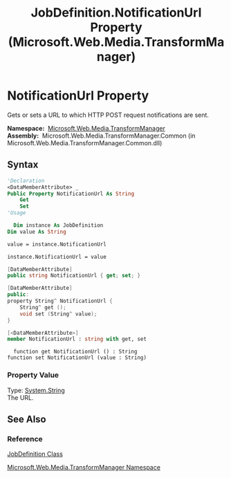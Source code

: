 ﻿---
title: JobDefinition.NotificationUrl Property (Microsoft.Web.Media.TransformManager)
TOCTitle: NotificationUrl Property
ms:assetid: P:Microsoft.Web.Media.TransformManager.JobDefinition.NotificationUrl
ms:mtpsurl: https://msdn.microsoft.com/en-us/library/microsoft.web.media.transformmanager.jobdefinition.notificationurl(v=VS.90)
ms:contentKeyID: 35521062
ms.date: 06/14/2012
mtps_version: v=VS.90
f1_keywords:
- Microsoft.Web.Media.TransformManager.JobDefinition.set_NotificationUrl
- Microsoft.Web.Media.TransformManager.JobDefinition.get_NotificationUrl
- Microsoft.Web.Media.TransformManager.JobDefinition.NotificationUrl
dev_langs:
- csharp
- jscript
- vb
- FSharp
- cpp
api_location:
- Microsoft.Web.Media.TransformManager.Common.dll
api_name:
- Microsoft.Web.Media.TransformManager.JobDefinition.get_NotificationUrl
- Microsoft.Web.Media.TransformManager.JobDefinition.set_NotificationUrl
- Microsoft.Web.Media.TransformManager.JobDefinition.NotificationUrl
api_type:
- Managed
topic_type:
- apiref
- kbSyntax
product_family_name: VS
ROBOTS: INDEX,FOLLOW
---

# NotificationUrl Property

Gets or sets a URL to which HTTP POST request notifications are sent.

**Namespace:**  [Microsoft.Web.Media.TransformManager](microsoft-web-media-transformmanager-namespace.md)  
**Assembly:**  Microsoft.Web.Media.TransformManager.Common (in Microsoft.Web.Media.TransformManager.Common.dll)

## Syntax

```vb
'Declaration
<DataMemberAttribute> _
Public Property NotificationUrl As String
    Get
    Set
'Usage

  Dim instance As JobDefinition
Dim value As String

value = instance.NotificationUrl

instance.NotificationUrl = value
```

```csharp
[DataMemberAttribute]
public string NotificationUrl { get; set; }
```

```cpp
[DataMemberAttribute]
public:
property String^ NotificationUrl {
    String^ get ();
    void set (String^ value);
}
```

``` fsharp
[<DataMemberAttribute>]
member NotificationUrl : string with get, set
```

```jscript
  function get NotificationUrl () : String
function set NotificationUrl (value : String)
```

### Property Value

Type: [System.String](https://msdn.microsoft.com/library/s1wwdcbf)  
The URL.  

## See Also

### Reference

[JobDefinition Class](jobdefinition-class-microsoft-web-media-transformmanager.md)

[Microsoft.Web.Media.TransformManager Namespace](microsoft-web-media-transformmanager-namespace.md)

